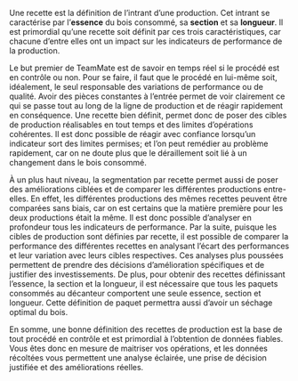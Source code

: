 Une recette est la définition de l’intrant d’une production. Cet intrant se caractérise par l’**essence** du bois consommé, sa **section** et sa **longueur**. Il est primordial qu’une recette soit définit par ces trois caractéristiques, car chacune d’entre elles ont un impact sur les indicateurs de performance de la production.

Le but premier de TeamMate est de savoir en temps réel si le procédé est en contrôle ou non. Pour se faire, il faut que le procédé en lui-même soit, idéalement, le seul responsable des variations de performance ou de qualité. Avoir des pièces constantes à l’entrée permet de voir clairement ce qui se passe tout au long de la ligne de production et de réagir rapidement en conséquence. Une recette bien définit, permet donc de poser des cibles de production réalisables en tout temps et des limites d’opérations cohérentes. Il est donc possible de réagir avec confiance lorsqu’un indicateur sort des limites permises; et l’on peut remédier au problème rapidement, car on ne doute plus que le déraillement soit lié à un changement dans le bois consommé. 

À un plus haut niveau, la segmentation par recette permet aussi de poser des améliorations ciblées et de comparer les différentes productions entre-elles. En effet, les différentes productions des mêmes recettes peuvent être comparées sans biais, car on est certains que la matière première pour les deux productions était la même. Il est donc possible d’analyser en profondeur tous les indicateurs de performance. Par la suite, puisque les cibles de production sont définies par recette, il est possible de comparer la performance des différentes recettes en analysant l’écart des performances et leur variation avec leurs cibles respectives. Ces analyses plus poussées permettent de prendre des décisions d’amélioration spécifiques et de justifier des investissements.
De plus, pour obtenir des recettes définissant l’essence, la section et la longueur, il est nécessaire que tous les paquets consommés au décanteur comportent une seule essence, section et longueur. Cette définition de paquet permettra aussi d’avoir un séchage optimal du bois.

En somme, une bonne définition des recettes de production est la base de tout procédé en contrôle et est primordial à l’obtention de données fiables. Vous êtes donc en mesure de maitriser vos opérations, et les données récoltées vous permettent une analyse éclairée, une prise de décision justifiée et des améliorations réelles. 
